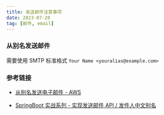 ```yaml
---
title: 发送邮件注意事项
date: 2023-07-20
tag: [邮件, email]
---
```


### 从别名发送邮件

需要使用 SMTP 标准格式 `Your Name <youralias@example.com>`

### 参考链接

- [从别名发送电子邮件 - AWS](https://docs.aws.amazon.com/zh_cn/workmail/latest/userguide/email-messages.html#send_alias)

- [SpringBoot 实战系列 - 实现发送邮件 API / 发件人中文别名](https://cloud.tencent.com/developer/article/1423569)
